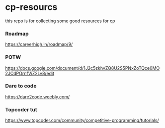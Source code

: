 # cp-resourcs
this repo is for collecting some good resources for cp 

### Roadmap
https://careerhigh.in/roadmap/9/

### POTW
https://docs.google.com/document/d/1J2c5zkhvZQ8U2S5PNxZoTQce0MO2JCdPOrnfViZ2Lv8/edit

### Dare to code
https://dare2code.weebly.com/

### Topcoder tut
https://www.topcoder.com/community/competitive-programming/tutorials/
